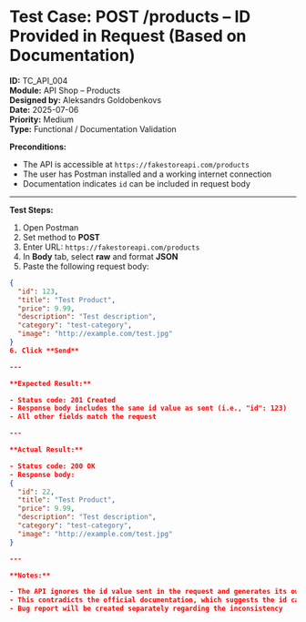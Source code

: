 # Test Case: POST /products – ID Provided in Request (Based on Documentation)

**ID:** TC_API_004  
**Module:** API Shop – Products  
**Designed by:** Aleksandrs Goldobenkovs  
**Date:** 2025-07-06  
**Priority:** Medium  
**Type:** Functional / Documentation Validation  

**Preconditions:**  
- The API is accessible at `https://fakestoreapi.com/products`  
- The user has Postman installed and a working internet connection  
- Documentation indicates `id` can be included in request body  

---

**Test Steps:**

1. Open Postman  
2. Set method to **POST**  
3. Enter URL: `https://fakestoreapi.com/products`  
4. In **Body** tab, select **raw** and format **JSON**  
5. Paste the following request body:  
```json
{
  "id": 123,
  "title": "Test Product",
  "price": 9.99,
  "description": "Test description",
  "category": "test-category",
  "image": "http://example.com/test.jpg"
}
6. Click **Send** 

---

**Expected Result:**  

- Status code: 201 Created
- Response body includes the same id value as sent (i.e., "id": 123)
- All other fields match the request

---  

**Actual Result:**  

- Status code: 200 OK
- Response body:  
{
  "id": 22,  
  "title": "Test Product",
  "price": 9.99,
  "description": "Test description",
  "category": "test-category",
  "image": "http://example.com/test.jpg"
}

---

**Notes:**

- The API ignores the id value sent in the request and generates its own
- This contradicts the official documentation, which suggests the id can be provided manually
- Bug report will be created separately regarding the inconsistency
